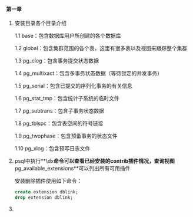 #### 第一章

1. 安装目录各个目录介绍

   1.1 base：包含数据库用户所创建的各个数据库

   1.2 global：包含集群范围的各个表，这里有很多表以及视图来跟踪整个集群

   1.3 pg_clog：包含事务提交状态数据

   1.4 pg_multixact：包含多事务状态数据（等待锁定的并发事务）

   1.5 pg_serial：包含已提交的序列化事务的有关信息

   1.6 pg_stat_tmp：包含统计子系统的临时文件

   1.7 pg_subtrans：包含子事务状态数据

   1.8 pg_tblspc：包含表空间的符号链接

   1.9 pg_twophase：包含预备事务的状态文件

   1.10 pg_xlog：包含预写日志文件

2. psql中执行**\dx**命令可以查看已经安装的contrib插件情况，查询视图**pg_available_extensions**可以列出所有可用插件

   安装删除插件使用如下命令：

   ```sql
   create extension dblink;
   drop extension dblink;
   ```

3. 